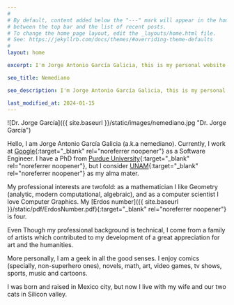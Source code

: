 ```yaml
---
#
# By default, content added below the "---" mark will appear in the home page
# between the top bar and the list of recent posts.
# To change the home page layout, edit the _layouts/home.html file.
# See: https://jekyllrb.com/docs/themes/#overriding-theme-defaults
#
layout: home

excerpt: I'm Jorge Antonio García Galicia, this is my personal website. You can find info about me, like projects, curriculum vitae and publications.

seo_title: Nemediano

seo_description: I'm Jorge Antonio García Galicia, this is my personal website. You can find info about me, like projects, curriculum vitae and publications.

last_modified_at: 2024-01-15
---
```


![Dr. Jorge García]({{ site.baseurl }}/static/images/nemediano.jpg "Dr. Jorge García")

Hello, I am Jorge Antonio García Galicia (a.k.a nemediano).
Currently, I work at [Google](https://about.google/){:target="_blank" rel="noreferrer noopener"} as a Software Engineer.
I have a PhD from [Purdue University](https://www.purdue.edu/){:target="_blank" rel="noreferrer noopener"}, but I consider [UNAM](https://www.unam.mx/){:target="_blank" rel="noreferrer noopener"} as my alma mater.

My professional interests are twofold: as a mathematician I like Geometry (analytic, modern computational, algebraic), and as a computer scientist I love Computer Graphics.
My [Erdos number]({{ site.baseurl }}/static/pdf/ErdosNumber.pdf){:target="_blank" rel="noreferrer noopener"} is four.

Even Though my professional background is technical, I come from a family of artists which contributed to my development of a great appreciation for art and the humanities.

More personally, I am a geek in all the good senses. I enjoy comics (specially, non-superhero ones), novels, math, art, video games, tv shows, sports, music and cartoons.

I was born and raised in Mexico city, but now I live with my wife and our two cats in Silicon valley.


